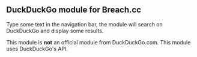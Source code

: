 DuckDuckGo module for Breach.cc
--------------

Type some text in the navigation bar, the module will search on DuckDuckGo and display some results.

This module is **not** an official module from DuckDuckGo.com.
This module uses DuckDuckGo's API.
